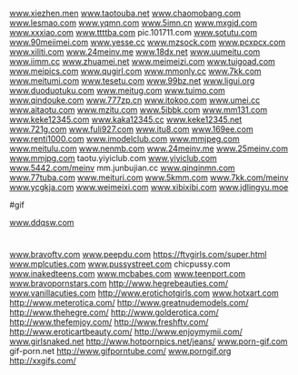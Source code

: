 www.xiezhen.men
www.taotouba.net
www.chaomobang.com
www.lesmao.com
www.yqmn.com
www.5imn.cn
www.mxgjd.com
www.xxxiao.com
www.ttttba.com
pic.101711.com
www.sotutu.com
www.90meiimei.com
www.yesse.cc
www.mzsock.com
www.pcxpcx.com
www.xiliti.com
www.24meinv.me
www.18dx.net
www.uumeitu.com
www.iimm.cc
www.zhuamei.net
www.meimeizi.com
www.tuigoad.com
www.meipics.com
www.qugirl.com
www.mmonly.cc
www.7kk.com
www.meitumi.com
www.tesetu.com
www.99bz.net
www.ligui.org
www.duoduotuku.com
www.meitug.com
www.tuimo.com
www.qindouke.com
www.777zp.cn
www.itokoo.com
www.umei.cc
www.aitaotu.com
www.mzitu.com
www.5ibbk.com
www.mm131.com
www.keke12345.com
www.kaka12345.cc
www.keke12345.net
www.721g.com
www.fuli927.com
www.itu8.com
www.169ee.com
www.renti1000.com
www.imodelclub.com
www.mmjpeg.com
www.meitulu.com
www.nenmb.com
www.24meinv.me
www.25meinv.com
www.mmjpg.com
taotu.yiyiclub.com
www.yiyiclub.com
www.5442.com/meinv
mm.junbujian.cc
www.qinqinmn.com
www.77tuba.com
www.meituri.com
www.5kmm.com
www.7kk.com/meinv
www.ycgkja.com
www.weimeixi.com
www.xibixibi.com
www.jdlingyu.moe

#gif

www.ddqsw.com

#

www.bravoftv.com
www.peepdu.com
https://ftvgirls.com/super.html
www.mplcuties.com
www.pussystreet.com
chicpussy.com
www.inakedteens.com
www.mcbabes.com
www.teenport.com
www.bravopornstars.com
http://www.hegrebeauties.com/
www.vanillacuties.com
http://www.erotichotgirls.com
www.hotxart.com
http://www.meterotica.com/
http://www.greatnudemodels.com/
http://www.thehegre.com/
http://www.golderotica.com/
http://www.thefemjoy.com/
http://www.freshftv.com/
http://www.eroticartbeauty.com/
http://www.enjoymymii.com/
www.girlsnaked.net
http://www.hotpornpics.net/jeans/
www.porn-gif.com
gif-porn.net
http://www.gifporntube.com/
www.porngif.org
http://xxgifs.com/


